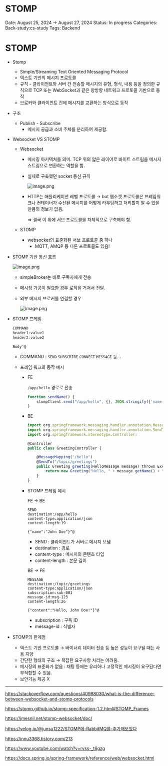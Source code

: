 # STOMP

Date: August 25, 2024 → August 27, 2024
Status: In progress
Categories: Back-study:cs-study
Tags: Backend

# STOMP

- Stomp
    - Simple/Streaming Text Oriented Messaging Protocol
    - 텍스트 기반의 메시지 프로토콜
    - 규칙 - 클라이언트와 서버 간 전송할 메시지의 유형, 형식, 내용 등을 정의한 규칙으로 TCP 또는 WebSocket과 같은 양방향 네트워크 프로토콜 기반으로 동작
    - 브로커와 클라이언트 간에 메시지를 교환하는 방식으로 동작

- 구조
    - Publish - Subscribe
        - 메시지 공급과 소비 주체를 분리하여 제공함.

- Websocket VS STOMP
    - Websocket
        - 메시징 아키텍처를 의미. TCP 위의 얇은 레이어로 바이트 스트림을 메시지 스트림으로 변환하는 역할을 함.
        - 실제로 구축했던 socket 통신 규칙
            
            ![image.png](/image/image.png)
            
        - HTTP는 애플리케이션 레벨 프로토콜 → but 웹소켓 프로토콜은 프레임워크나 컨테이너가 수신된 메시지를 어떻게 라우팅하고 처리할지 알 수 있을만큼의 정보가 없음.
            
            ⇒ 결국 이 위에 서브 프로토콜을 자체적으로 구축해야 함.
            
        
    - STOMP
        - websocket의 표준화된 서브 프로토콜 중 하나
            - MQTT, AMQP 등 다른 프로토콜도 있음!
    
- STOMP 기반 통신 흐름
    
    ![image.png](/image/image%201.png)
    
    - simpleBroker는 바로 구독자에게 전송
    - 메시징 가공이 필요한 경우 로직을 거쳐서 전달.
    
    - 외부 메시지 브로커를 연결할 경우
        
        ![image.png](/image/image%202.png)
        

- STOMP 프레임
    
    ```jsx
    COMMAND
    header1:value1
    header2:value2
    
    Body^@
    ```
    
    - COMMAND : `SEND` `SUBSCRIBE` `CONNECT` `MESSAGE` 등…
    
    - 프레임 워크의 동작 예시
        - FE
            
            `/app/hello` 경로로 전송
            
            ```jsx
            function sendName() {
                stompClient.send("/app/hello", {}, JSON.stringify({'name': 'John Doe'}));
            }
            ```
            
        - BE
            
            ```jsx
            import org.springframework.messaging.handler.annotation.MessageMapping;
            import org.springframework.messaging.handler.annotation.SendTo;
            import org.springframework.stereotype.Controller;
            
            @Controller
            public class GreetingController {
            
                @MessageMapping("/hello")
                @SendTo("/topic/greetings")
                public Greeting greeting(HelloMessage message) throws Exception {
                    return new Greeting("Hello, " + message.getName() + "!");
                }
            }
            ```
            
        - STOMP 프레임 예시
            
            FE → BE
            
            ```
            SEND
            destination:/app/hello
            content-type:application/json
            content-length:19
            
            {"name":"John Doe"}^@
            ```
            
            - SEND : 클라이언트가 서버로 메시지 보냄
            - destination  :  경로
            - content-type : 메시지의 콘텐츠 타입
            - content-length : 본문 길이
            
            BE → FE
            
            ```
            MESSAGE
            destination:/topic/greetings
            content-type:application/json
            subscription:sub-001
            message-id:msg-123
            content-length:26
            
            {"content":"Hello, John Doe!"}^@
            ```
            
            - subscription : 구독 ID
            - message-id : 식별자
    
- STOMP의 한계점
    - 텍스트 기반 프로토콜 → 바이너리 데이터 전송 등 높은 성능이 요구될 때는 사용 지양
    - 간단한 형태의 구조 → 복잡한 요구사항 처리는 어려움.
    - 메시징의 표준화가 없음 : 채팅 등에는 유리하나 고정적인 메시징이 요구된다면 부적합할 수 있음.
    - 보안기능 제공 X

---

https://stackoverflow.com/questions/40988030/what-is-the-difference-between-websocket-and-stomp-protocols

https://stomp.github.io/stomp-specification-1.2.html#STOMP_Frames

https://jmesnil.net/stomp-websocket/doc/

https://velog.io/@junsu1222/STOMP에-RabbitMQ를-추가해보았다

https://innu3368.tistory.com/213

https://www.youtube.com/watch?v=rvss-_t6gzg

https://docs.spring.io/spring-framework/reference/web/websocket.html